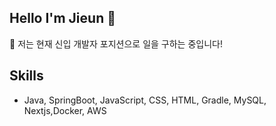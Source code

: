 ## Hello I'm Jieun 👋 
🤔 저는 현재 신입 개발자 포지션으로 일을 구하는 중입니다!

## Skills
- Java, SpringBoot, JavaScript, CSS, HTML, Gradle, MySQL, Nextjs,Docker, AWS
